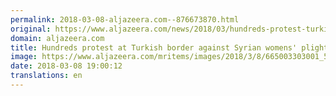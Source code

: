 ```yaml
---
permalink: 2018-03-08-aljazeera.com--876673870.html
original: https://www.aljazeera.com/news/2018/03/hundreds-protest-turkish-border-syrian-womens-plight-180308180104332.html
domain: aljazeera.com
title: Hundreds protest at Turkish border against Syrian womens' plight
image: https://www.aljazeera.com/mritems/images/2018/3/8/665003303001_5747778017001_5747719514001-th.jpg
date: 2018-03-08 19:00:12
translations: en
---
```



